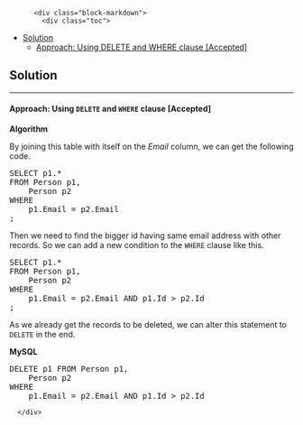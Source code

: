 <div class="article-body">
        
          <div class="block-markdown">
            <div class="toc">
<ul>
<li><a href="#solution">Solution</a><ul>
<li><a href="#approach-using-delete-and-where-clause-accepted">Approach: Using DELETE and WHERE clause [Accepted]</a></li>
</ul>
</li>
</ul>
</div>
<h2 id="solution">Solution</h2>
<hr>
<h4 id="approach-using-delete-and-where-clause-accepted">Approach: Using <code>DELETE</code> and <code>WHERE</code> clause [Accepted]</h4>
<p><strong>Algorithm</strong></p>
<p>By joining this table with itself on the <em>Email</em> column, we can get the following code.</p>
<div class="codehilite"><pre><span></span><span class="k">SELECT</span> <span class="n">p1</span><span class="p">.</span><span class="o">*</span>
<span class="k">FROM</span> <span class="n">Person</span> <span class="n">p1</span><span class="p">,</span>
    <span class="n">Person</span> <span class="n">p2</span>
<span class="k">WHERE</span>
    <span class="n">p1</span><span class="p">.</span><span class="n">Email</span> <span class="o">=</span> <span class="n">p2</span><span class="p">.</span><span class="n">Email</span>
<span class="p">;</span>
</pre></div>


<p>Then we need to find the bigger id having same email address with other records. So we can add a new condition to the <code>WHERE</code> clause like this.</p>
<div class="codehilite"><pre><span></span><span class="k">SELECT</span> <span class="n">p1</span><span class="p">.</span><span class="o">*</span>
<span class="k">FROM</span> <span class="n">Person</span> <span class="n">p1</span><span class="p">,</span>
    <span class="n">Person</span> <span class="n">p2</span>
<span class="k">WHERE</span>
    <span class="n">p1</span><span class="p">.</span><span class="n">Email</span> <span class="o">=</span> <span class="n">p2</span><span class="p">.</span><span class="n">Email</span> <span class="k">AND</span> <span class="n">p1</span><span class="p">.</span><span class="n">Id</span> <span class="o">&gt;</span> <span class="n">p2</span><span class="p">.</span><span class="n">Id</span>
<span class="p">;</span>
</pre></div>


<p>As we already get the records to be deleted, we can alter this statement to <code>DELETE</code> in the end.</p>
<p><strong>MySQL</strong></p>
<div class="codehilite"><pre><span></span><span class="k">DELETE</span> <span class="n">p1</span> <span class="k">FROM</span> <span class="n">Person</span> <span class="n">p1</span><span class="p">,</span>
    <span class="n">Person</span> <span class="n">p2</span>
<span class="k">WHERE</span>
    <span class="n">p1</span><span class="p">.</span><span class="n">Email</span> <span class="o">=</span> <span class="n">p2</span><span class="p">.</span><span class="n">Email</span> <span class="k">AND</span> <span class="n">p1</span><span class="p">.</span><span class="n">Id</span> <span class="o">&gt;</span> <span class="n">p2</span><span class="p">.</span><span class="n">Id</span>
</pre></div>
          </div>
        
      </div>